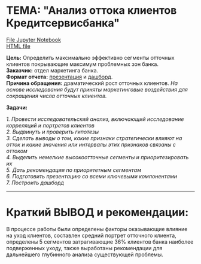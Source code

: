 # **ТЕМА: "Анализ оттока клиентов Кредитсервисбанка"**
[File Jupyter Notebook](https://github.com/IGOR-M97/Portfolio/blob/main/KreditserviceBank/Bank%20analysis.ipynb)  
[HTML file](https://drive.google.com/file/d/1LfudwYauupdxBkto38zZ8MZ-UNxQGh_S/view?usp=sharing)

**Цель:** Определить максимально эффективно сегменты отточных клиентов покрывающие максимум проблемных зон банка.  
**Заказчик:** отдел маркетинга банка.  
**Формат отчета:** [презентация](https://github.com/IGOR-M97/Portfolio/blob/main/KreditserviceBank/%D0%90%D0%BD%D0%B0%D0%BB%D0%B8%D0%B7%20%D0%BE%D1%82%D1%82%D0%BE%D0%BA%D0%B0%20%D0%BA%D0%BB%D0%B8%D0%B5%D0%BD%D1%82%D0%BE%D0%B2%20%D0%9A%D1%80%D0%B5%D0%B4%D0%B8%D1%82%D1%81%D0%B5%D1%80%D0%B2%D0%B8%D1%81%D0%B1%D0%B0%D0%BD%D0%BA%D0%B0.pdf) и [дашборд](https://public.tableau.com/app/profile/igor.markin/viz/Dashboard_2custom/Dashboard1).  
**Причина обращения:** драматический рост отточных клиентов.
*На основе исследования будут приняты маркетинговые воздействия для сокращения числа отточных клиентов.*  

**Задачи:**
    
   *1. Провести исследовательский анализ, включающий исследование корреляций и портретов клиентов  
    2. Выдвинуть и проверить гипотезы  
    3. Сделать выводы о том, какие признаки стратегически влияют на отток и какие значения или интервалы этих признаков связаны с оттоком  
    4. Выделить немелкие высокоотточные сегменты и приоритезировать их  
    5. Дать рекомендации по приоритетным сегментам  
    6. Подготовить презентацию со всеми ключевыми компонентами  
    7. Построить дашборд*

***
# **Краткий ВЫВОД и рекомендации:**

В процессе работы были определены факторы оказывающие влияние на уход клиентов, составлен средний портрет отточного клиента, определены 5 сегментов затрагивающие 36% клиентов банка наиболее подверженных уходу, также выработаны рекомендации для дальнейшего глубинного анализа существующей проблемы.
